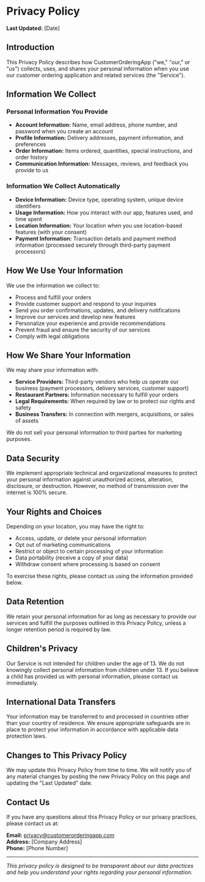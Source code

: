 # Privacy Policy

**Last Updated:** [Date]

## Introduction

This Privacy Policy describes how CustomerOrderingApp ("we," "our," or "us") collects, uses, and shares your personal information when you use our customer ordering application and related services (the "Service").

## Information We Collect

### Personal Information You Provide
- **Account Information:** Name, email address, phone number, and password when you create an account
- **Profile Information:** Delivery addresses, payment information, and preferences
- **Order Information:** Items ordered, quantities, special instructions, and order history
- **Communication Information:** Messages, reviews, and feedback you provide to us

### Information We Collect Automatically
- **Device Information:** Device type, operating system, unique device identifiers
- **Usage Information:** How you interact with our app, features used, and time spent
- **Location Information:** Your location when you use location-based features (with your consent)
- **Payment Information:** Transaction details and payment method information (processed securely through third-party payment processors)

## How We Use Your Information

We use the information we collect to:
- Process and fulfill your orders
- Provide customer support and respond to your inquiries
- Send you order confirmations, updates, and delivery notifications
- Improve our services and develop new features
- Personalize your experience and provide recommendations
- Prevent fraud and ensure the security of our services
- Comply with legal obligations

## How We Share Your Information

We may share your information with:
- **Service Providers:** Third-party vendors who help us operate our business (payment processors, delivery services, customer support)
- **Restaurant Partners:** Information necessary to fulfill your orders
- **Legal Requirements:** When required by law or to protect our rights and safety
- **Business Transfers:** In connection with mergers, acquisitions, or sales of assets

We do not sell your personal information to third parties for marketing purposes.

## Data Security

We implement appropriate technical and organizational measures to protect your personal information against unauthorized access, alteration, disclosure, or destruction. However, no method of transmission over the internet is 100% secure.

## Your Rights and Choices

Depending on your location, you may have the right to:
- Access, update, or delete your personal information
- Opt out of marketing communications
- Restrict or object to certain processing of your information
- Data portability (receive a copy of your data)
- Withdraw consent where processing is based on consent

To exercise these rights, please contact us using the information provided below.

## Data Retention

We retain your personal information for as long as necessary to provide our services and fulfill the purposes outlined in this Privacy Policy, unless a longer retention period is required by law.

## Children's Privacy

Our Service is not intended for children under the age of 13. We do not knowingly collect personal information from children under 13. If you believe a child has provided us with personal information, please contact us immediately.

## International Data Transfers

Your information may be transferred to and processed in countries other than your country of residence. We ensure appropriate safeguards are in place to protect your information in accordance with applicable data protection laws.

## Changes to This Privacy Policy

We may update this Privacy Policy from time to time. We will notify you of any material changes by posting the new Privacy Policy on this page and updating the "Last Updated" date.

## Contact Us

If you have any questions about this Privacy Policy or our privacy practices, please contact us at:

**Email:** privacy@customerorderingapp.com  
**Address:** [Company Address]  
**Phone:** [Phone Number]

---

*This privacy policy is designed to be transparent about our data practices and help you understand your rights regarding your personal information.*
